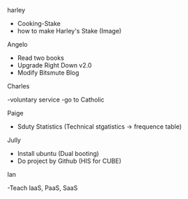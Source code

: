 harley

 - Cooking-Stake
 - how to make Harley's Stake (Image)
 
 Angelo
 
 - Read two books 
 - Upgrade Right Down v2.0
 - Modify Bitsmute Blog
 
 Charles
 
 -voluntary service
 -go to Catholic
 
 Paige
 
 - Sduty Statistics (Technical stgatistics -> frequence table)
 
 Jully
 
 - Install ubuntu (Dual booting)
 - Do project by Github (HIS for CUBE)
 
 Ian
 
 -Teach IaaS, PaaS, SaaS
 
 
